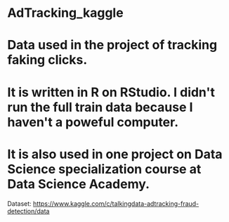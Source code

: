 # AdTracking_kaggle

# Data used in the project of tracking faking clicks. 

# It is written in R on RStudio. I didn't run the full train data because I haven't a poweful computer.
# It is also used in one project on Data Science specialization course at Data Science Academy.

Dataset: https://www.kaggle.com/c/talkingdata-adtracking-fraud-detection/data
